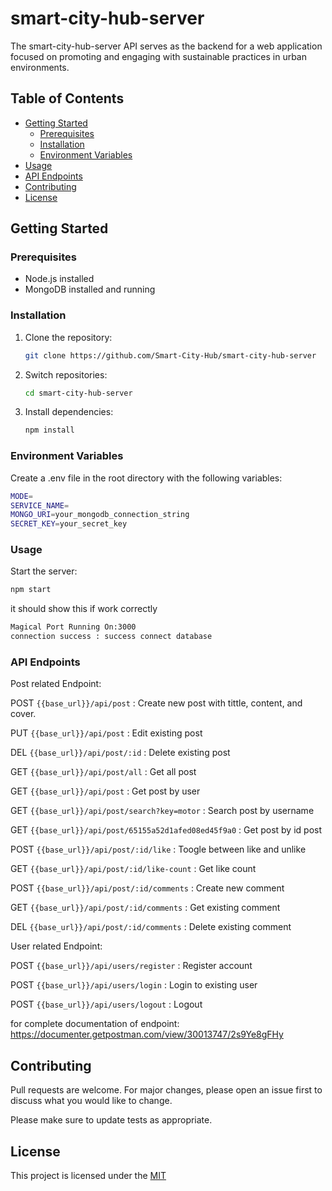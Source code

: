 # smart-city-hub-server

The smart-city-hub-server API serves as the backend for a web application focused on promoting and engaging with sustainable practices in urban environments. 

## Table of Contents

- [Getting Started](#getting-started)
  - [Prerequisites](#prerequisites)
  - [Installation](#installation)
  - [Environment Variables](#environment-variables)
- [Usage](#usage)
- [API Endpoints](#api-endpoints)
- [Contributing](#contributing)
- [License](#license)

## Getting Started

### Prerequisites

- Node.js installed
- MongoDB installed and running

### Installation

1. Clone the repository:

   ```bash
   git clone https://github.com/Smart-City-Hub/smart-city-hub-server
   ```

2. Switch repositories:

   ```bash
   cd smart-city-hub-server
   ```

3. Install dependencies:

   ```bash
   npm install
   ```

### Environment Variables

Create a .env file in the root directory with the following variables:

```bash
MODE=
SERVICE_NAME=
MONGO_URI=your_mongodb_connection_string
SECRET_KEY=your_secret_key
```

### Usage

Start the server:

```bash
npm start
```

it should show this if work correctly

```bash
Magical Port Running On:3000
connection success : success connect database
```

### API Endpoints

Post related Endpoint:

POST `{{base_url}}/api/post` : Create new post with tittle, content, and cover.

PUT `{{base_url}}/api/post` : Edit existing post

DEL `{{base_url}}/api/post/:id` : Delete existing post

GET `{{base_url}}/api/post/all` : Get all post

GET `{{base_url}}/api/post` : Get post by user

GET `{{base_url}}/api/post/search?key=motor` : Search post by username

GET `{{base_url}}/api/post/65155a52d1afed08ed45f9a0` : Get post by id post

POST `{{base_url}}/api/post/:id/like` : Toogle between like and unlike

GET `{{base_url}}/api/post/:id/like-count` : Get like count

POST `{{base_url}}/api/post/:id/comments` : Create new comment

GET `{{base_url}}/api/post/:id/comments` : Get existing comment

DEL `{{base_url}}/api/post/:id/comments` : Delete existing comment

User related Endpoint:

POST `{{base_url}}/api/users/register` : Register account

POST `{{base_url}}/api/users/login` : Login to existing user

POST `{{base_url}}/api/users/logout` : Logout

for complete documentation of endpoint:
https://documenter.getpostman.com/view/30013747/2s9Ye8gFHy

## Contributing

Pull requests are welcome. For major changes, please open an issue first
to discuss what you would like to change.

Please make sure to update tests as appropriate.

## License

This project is licensed under the [MIT](https://choosealicense.com/licenses/mit/)
